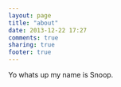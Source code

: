 ```yaml
---
layout: page
title: "about"
date: 2013-12-22 17:27
comments: true
sharing: true
footer: true
---
```

Yo whats up my name is Snoop.
